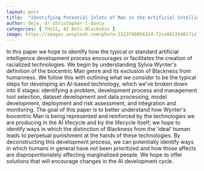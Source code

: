 ```yaml
---
layout: post
title:  "Identifying Potential Inlets of Man in the Artificial Intelligence Development Process: Man and Antiblackness in AI Development"
author: deja, dr-christopher-l-dancy
categories: [ THiCC, AI Anti-Blackness ]
image: https://images.unsplash.com/photo-1523740856324-f2ce89135981?ixlib=rb-1.2.1&auto=format&fit=crop&w=798&q=80
---
```

In this paper we hope to identify how the typical or standard artificial intelligence development process encourages or facilitates the creation of racialized technologies. We begin by understanding Sylvia Wynter's definition of the biocentric Man genre and its exclusion of Blackness from humanness. We follow this with outlining what we consider to be the typical steps for developing an AI-based technology, which we've broken down into 6 stages: identifying a problem, development process and management tool selection, dataset development and data processing, model development, deployment and risk assessment, and integration and monitoring. The goal of this paper is to better understand how Wynter's biocentric Man is being represented and reinforced by the technologies we are producing in the AI lifecycle and by the lifecycle itself; we hope to identify ways in which the distinction of Blackness from the ‘ideal’ human leads to perpetual punishment at the hands of these technologies. By deconstructing this development process, we can potentially identify ways in which humans in general have not been prioritized and how those affects are disproportionately affecting marginalized people. We hope to offer solutions that will encourage changes in the AI development cycle.

[publication link]: https://dl.acm.org/doi/10.1145/3584931.3606981